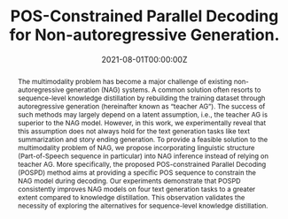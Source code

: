 ---
title: "POS-Constrained Parallel Decoding for Non-autoregressive Generation."
authors:
- KexinYang
- WenqiangLei
- DayihengLiu
- WeizhenQi
- admin
date: "2021-08-01T00:00:00Z"
doi: "https://doi.org/10.18653/v1/2021.acl-long.467"

# Schedule page publish date (NOT publication's date).
publishDate: "2022-06-08T00:00:00Z"

# Publication type.
# Legend: 0 = Uncategorized; 1 = Conference paper; 2 = Journal article;
# 3 = Preprint / Working Paper; 4 = Report; 5 = Book; 6 = Book section;
# 7 = Thesis; 8 = Patent
publication_types: ["1"]

# Publication name and optional abbreviated publication name.
publication: "Association for Computational Linguistics"
publication_short: "ACL"

abstract: "The multimodality problem has become a major challenge of existing non-autoregressive generation (NAG) systems. A common solution often resorts to sequence-level knowledge distillation by rebuilding the training dataset through autoregressive generation (hereinafter known as “teacher AG”). The success of such methods may largely depend on a latent assumption, i.e., the teacher AG is superior to the NAG model. However, in this work, we experimentally reveal that this assumption does not always hold for the text generation tasks like text summarization and story ending generation. To provide a feasible solution to the multimodality problem of NAG, we propose incorporating linguistic structure (Part-of-Speech sequence in particular) into NAG inference instead of relying on teacher AG. More specifically, the proposed POS-constrained Parallel Decoding (POSPD) method aims at providing a specific POS sequence to constrain the NAG model during decoding. Our experiments demonstrate that POSPD consistently improves NAG models on four text generation tasks to a greater extent compared to knowledge distillation. This observation validates the necessity of exploring the alternatives for sequence-level knowledge distillation."

# Summary. An optional shortened abstract.
summary:

tags:

featured: false

links:
url_pdf: 'https://aclanthology.org/2021.acl-long.467.pdf'
#url_code: '#'
#url_dataset: '#'


# Featured image
# To use, add an image named `featured.jpg/png` to your page's folder. 
image:
  caption: 'Image credit: [**Unsplash**](https://unsplash.com/photos/s9CC2SKySJM)'
  focal_point: ""
  preview_only: false

# Associated Projects (optional).
#   Associate this publication with one or more of your projects.
#   Simply enter your project's folder or file name without extension.
#   E.g. `internal-project` references `content/project/internal-project/index.md`.
#   Otherwise, set `projects: []`.
projects:
- internal-project

# Slides (optional).
#   Associate this publication with Markdown slides.
#   Simply enter your slide deck's filename without extension.
#   E.g. `slides: "example"` references `content/slides/example/index.md`.
#   Otherwise, set `slides: ""`.
slides: example
---